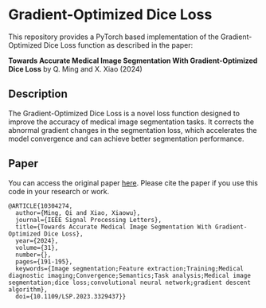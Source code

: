 # Gradient-Optimized Dice Loss

This repository provides a PyTorch based implementation of the Gradient-Optimized Dice Loss function as described in the paper:

**Towards Accurate Medical Image Segmentation With Gradient-Optimized Dice Loss** by Q. Ming and X. Xiao (2024)


## Description

The Gradient-Optimized Dice Loss is a novel loss function designed to improve the accuracy of medical image segmentation tasks. It corrects the abnormal gradient changes in the segmentation loss, which accelerates the model convergence and can achieve better segmentation performance.


## Paper

You can access the original paper [here](https://ieeexplore.ieee.org/document/10304274). Please cite the paper if you use this code in your research or work.

```
@ARTICLE{10304274,
  author={Ming, Qi and Xiao, Xiaowu},
  journal={IEEE Signal Processing Letters}, 
  title={Towards Accurate Medical Image Segmentation With Gradient-Optimized Dice Loss}, 
  year={2024},
  volume={31},
  number={},
  pages={191-195},
  keywords={Image segmentation;Feature extraction;Training;Medical diagnostic imaging;Convergence;Semantics;Task analysis;Medical image segmentation;dice loss;convolutional neural network;gradient descent algorithm},
  doi={10.1109/LSP.2023.3329437}}
```
  
